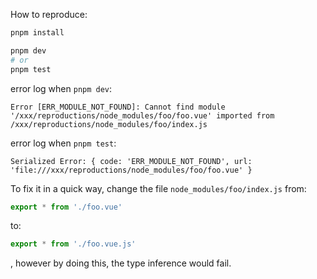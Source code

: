 How to reproduce:

```bash
pnpm install

pnpm dev
# or
pnpm test
```

error log when `pnpm dev`:

```
Error [ERR_MODULE_NOT_FOUND]: Cannot find module '/xxx/reproductions/node_modules/foo/foo.vue' imported from /xxx/reproductions/node_modules/foo/index.js
```

error log when `pnpm test`:

```
Serialized Error: { code: 'ERR_MODULE_NOT_FOUND', url: 'file:///xxx/reproductions/node_modules/foo/foo.vue' }
```

To fix it in a quick way, change the file `node_modules/foo/index.js` from:

```js
export * from './foo.vue'
```

to:

```js
export * from './foo.vue.js'
```

, however by doing this, the type inference would fail.
